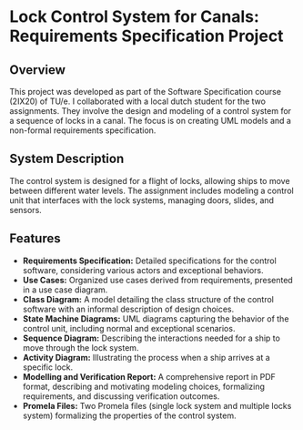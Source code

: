 # Lock Control System for Canals: Requirements Specification Project

## Overview
This project was developed as part of the Software Specification course (2IX20) of TU/e. I collaborated with a local dutch student for the two assignments. They involve the design and modeling of a control system for a sequence of locks in a canal. The focus is on creating UML models and a non-formal requirements specification.

## System Description
The control system is designed for a flight of locks, allowing ships to move between different water levels. The assignment includes modeling a control unit that interfaces with the lock systems, managing doors, slides, and sensors.

## Features
- **Requirements Specification:** Detailed specifications for the control software, considering various actors and exceptional behaviors.
- **Use Cases:** Organized use cases derived from requirements, presented in a use case diagram.
- **Class Diagram:** A model detailing the class structure of the control software with an informal description of design choices.
- **State Machine Diagrams:** UML diagrams capturing the behavior of the control unit, including normal and exceptional scenarios.
- **Sequence Diagram:** Describing the interactions needed for a ship to move through the lock system.
- **Activity Diagram:** Illustrating the process when a ship arrives at a specific lock.
- **Modelling and Verification Report:** A comprehensive report in PDF format, describing and motivating modeling choices, formalizing requirements, and discussing verification outcomes.
- **Promela Files:** Two Promela files (single lock system and multiple locks system) formalizing the properties of the control system. 

